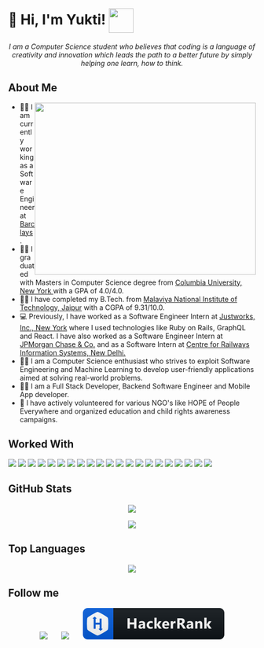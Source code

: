 #  :wave: Hi, I'm Yukti! <img height="50" width="50" src="https://media3.giphy.com/media/rsUGLKwgSvSxmq1VrZ/200w.gif" align="center"> 
 
<p align="center">
 <em>
    I am a Computer Science student who believes that coding is a language of creativity and innovation which leads the path to a better future by simply helping one learn, how to think.
 </em>
</p>
 
  
<h2> About Me </h2>
 <img height="350" width="450" align="right" src="https://camo.githubusercontent.com/6f5e3ead776bc722fbfc3da2c8b1454a7a5f27a07b34c0ced075f90a6c25a3be/68747470733a2f2f6d69726f2e6d656469756d2e636f6d2f6d61782f313630302f302a4b32574c4d5445784c79696461374f522e676966" />

- :woman_technologist: I am currently working as a Software Engineer at <a href="https://home.barclays/"> Barclays </a>.
- :woman_student: I graduated with Masters in Computer Science degree from <a href="https://www.columbia.edu/">Columbia University, New York </a> with a GPA of 4.0/4.0.
- :woman_student: I have completed my B.Tech. from <a href="https://mnit.ac.in/">Malaviya National Institute of Technology, Jaipur</a> with a CGPA of 9.31/10.0.
- 💻 Previously, I have worked as a Software Engineer Intern at <a href="https://www.justworks.com/">Justworks, Inc., New York</a> where I used technologies like Ruby on Rails, GraphQL and React. I have also worked as a Software Engineer Intern at <a href="https://www.jpmorganchase.com/">JPMorgan Chase & Co.</a> and as a Software Intern at <a href="https://cris.org.in/">Centre for Railways Information Systems, New Delhi.</a>
- :woman_technologist: I am a Computer Science enthusiast who strives to exploit Software Engineering and Machine Learning to develop user-friendly applications aimed at solving real-world problems.
- :woman_technologist: I am a Full Stack Developer, Backend Software Engineer and Mobile App developer.
- :girl: I have actively volunteered for various NGO's like HOPE of People Everywhere and organized education and child rights awareness campaigns. 
 
<h2> Worked With </h2>
<p>
 <!--Python-->
<code><img height="30" width:"30" src="https://img.shields.io/badge/python-%233776AB.svg?&style=flat-square&logo=python&logoColor=white" /></code>
<!--C++-->
<code><img height="30" width:"30" src="https://img.shields.io/badge/c++%20-%2300599C.svg?&style=for-the-badge&logo=c%2B%2B&logoColor=white" /></code>
<!--Java-->
<code><img height="30" width:"30" src="https://img.shields.io/badge/java-%23ED8B00.svg?&style=for-the-badge&logo=java&logoColor=white" /></code>
<!--C-->
<code><img height="30" width:"30" src="https://img.shields.io/badge/c%20-%2300599C.svg?&style=for-the-badge&logo=c&logoColor=white" /></code>
 <!--HTML-->
<code><img height="30" width:"30" src="https://img.shields.io/badge/html5%20-%23E34F26.svg?&style=for-the-badge&logo=html5&logoColor=white" /></code>
<!--CSS-->
<code><img height="30" width:"30" src="https://img.shields.io/badge/css3%20-%231572B6.svg?&style=for-the-badge&logo=css3&logoColor=white" /></code>
<!--JS-->
<code><img height="30" width:"30" src="https://img.shields.io/badge/javascript%20-%23323330.svg?&style=for-the-badge&logo=javascript&logoColor=%23F7DF1E" /></code>
<!--NodeJS-->
<code><img height="30" width:"30" src="https://img.shields.io/badge/express.js%20-%23404d59.svg?&style=for-the-badge" /></code>
<!--React-->
<code><img height="30" width:"30" src="https://img.shields.io/badge/react%20-%2320232a.svg?&style=for-the-badge&logo=react&logoColor=%2361DAFB" /></code>
<!--Android-->
<code><img height="30" width:"30" src="https://img.shields.io/badge/Android-3DDC84?logo=android&logoColor=white&style=for-the-badge" /></code>
<!--Bootstrap-->
<code><img height="30" width:"30" src="https://img.shields.io/badge/bootstrap%20-%23563D7C.svg?&style=for-the-badge&logo=bootstrap&logoColor=white" /></code>
<!--JQUERY-->
<code><img height="30" width:"30" src="https://img.shields.io/badge/jquery%20-%230769AD.svg?&style=for-the-badge&logo=jquery&logoColor=white" /></code>
<!--MYSQL-->
<code><img height="30" width:"30" src="https://img.shields.io/badge/mysql-%2300f.svg?&style=for-the-badge&logo=mysql&logoColor=white" /></code>
<!--MongoDB-->
<code><img height="30" width:"30" src="https://img.shields.io/badge/MongoDB-%234ea94b.svg?&style=for-the-badge&logo=mongodb&logoColor=white" /></code>
<!--GraphQL-->
<code><img height="30" width:"30" src="https://img.shields.io/badge/-GraphQL-E10098?style=for-the-badge&logo=graphql&logoColor=white" /></code>
<!--Ruby-->
<code><img height="30" width:"30" src="https://img.shields.io/badge/ruby-%23CC342D.svg?style=for-the-badge&logo=ruby&logoColor=white" /></code>
 <!--NextJs-->
<code><img height="30" width:"30" src="https://img.shields.io/badge/Next-black?style=for-the-badge&logo=next.js&logoColor=white" /></code>
  <!--AWS-->
<code><img height="30" width:"30" src="https://img.shields.io/badge/AWS-%23FF9900.svg?style=for-the-badge&logo=amazon-aws&logoColor=white" /></code>
 <!--Jupyter-->
<code><img height="30" width:"30" src="https://img.shields.io/badge/jupyter-%23FA0F00.svg?style=for-the-badge&logo=jupyter&logoColor=white" /></code>
  <!--LaTex-->
<code><img height="30" width:"30" src="https://img.shields.io/badge/latex-%23008080.svg?style=for-the-badge&logo=latex&logoColor=white" /></code>
   <!--Scikit-learn-->
<code><img height="30" width:"30" src="https://img.shields.io/badge/scikit--learn-%23F7931E.svg?style=for-the-badge&logo=scikit-learn&logoColor=white" /></code>
</p>

<h2> GitHub Stats </h2>
<p align="center">
<img src="https://github-readme-stats.vercel.app/api?username=yukti99" align="center"/>
</p>
<p align="center">
<img src="http://github-profile-summary-cards.vercel.app/api/cards/profile-details?username=yukti99&theme=github" align="center"/>
</p>


<h2> Top Languages </h2>
<p align="center">
<img src="https://github-readme-stats.vercel.app/api/top-langs/?username=yukti99&layout=compact" align="center"/>
</p>

<h2> Follow me </h2>
<p align="center">
<a href="https://www.linkedin.com/in/yukti99/"><img src="https://img.shields.io/badge/linkedin-%230077B5.svg?&style=for-the-badge&logo=linkedin&logoColor=white" /></a> &nbsp; &nbsp; &nbsp; <a href="https://www.instagram.com/yukti._.khurana/"><img src="https://img.shields.io/badge/instagram-%23E4405F.svg?&style=for-the-badge&logo=instagram&logoColor=white" /></a> &nbsp;  &nbsp; &nbsp; <a href="https://www.hackerrank.com/yukti99"><img src="https://github.com/MikeCodesDotNET/ColoredBadges/blob/master/svg/dev/services/hackerrank.svg"/></a>
</p>

<!-- <a href="https://github.com/yukti99"><img src="https://img.shields.io/badge/GitHub-100000?style=for-the-badge&logo=github&logoColor=white" /></a> &nbsp;  &nbsp; &nbsp;
 -->
